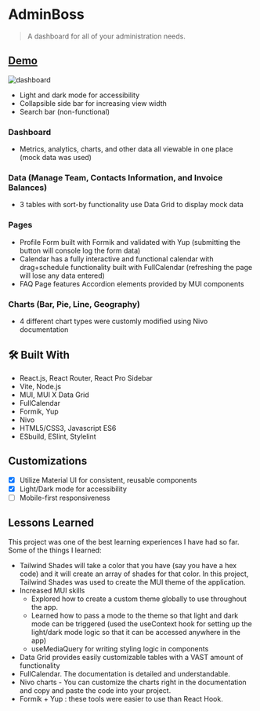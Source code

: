 # AdminBoss

> A dashboard for all of your administration needs.

## [Demo](https://adminboss.netlify.app/)

![dashboard](https://github.com/adriendorce/dashboard/assets/117544619/ee392ae5-0112-47e1-b81a-6ac819a6a538)


- Light and dark mode for accessibility
- Collapsible side bar for increasing view width
- Search bar (non-functional)

### Dashboard
- Metrics, analytics, charts, and other data all viewable in one place (mock data was used)

### Data (Manage Team, Contacts Information, and Invoice Balances)
- 3 tables with sort-by functionality use Data Grid to display mock data

### Pages
- Profile Form built with Formik and validated with Yup (submitting the button will console log the form data)
- Calendar has a fully interactive and functional calendar with drag+schedule functionality built with FullCalendar (refreshing the page will lose any data entered)
- FAQ Page features Accordion elements provided by MUI components

### Charts (Bar, Pie, Line, Geography)
- 4 different chart types were customly modified using Nivo documentation

<!-- BUILT WITH -->

## 🛠️ Built With

- React.js, React Router, React Pro Sidebar
- Vite, Node.js
- MUI, MUI X Data Grid
- FullCalendar
- Formik, Yup
- Nivo
- HTML5/CSS3, Javascript ES6
- ESbuild, ESlint, Stylelint


## Customizations

- [X] Utilize Material UI for consistent, reusable components
- [X] Light/Dark mode for accessibility
- [ ] Mobile-first responsiveness

<!-- Lessons Learned -->

## Lessons Learned
This project was one of the best learning experiences I have had so far. Some of the things I learned:
- Tailwind Shades will take a color that you have (say you have a hex code) and it will create an array of shades for that color. In this project, Tailwind Shades was used to create the MUI theme of the application.
- Increased MUI skills
  - Explored how to create a custom theme globally to use throughout the app.
  - Learned how to pass a mode to the theme so that light and dark mode can be triggered (used the useContext hook for setting up the light/dark mode logic so that it can be accessed anywhere in the app)
  - useMediaQuery for writing styling logic in components
 - Data Grid provides easily customizable tables with a VAST amount of functionality
 - FullCalendar. The documentation is detailed and understandable.
 - Nivo charts - You can customize the charts right in the documentation and copy and paste the code into your project.
 - Formik + Yup : these tools were easier to use than React Hook.

